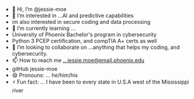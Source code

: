- 👋 Hi, I’m @jessie-moe
- 👀 I’m interested in ...AI and predictive capabilities
- im also interested in secure coding and data processing
- 🌱 I’m currently learning ...
- University of Phoenix Bachelor's program in cybersecurity
-  Python 3 PCEP certification, and compTIA A+ certs as well
- 💞️ I’m looking to collaborate on ...anything that helps my coding, and cybersecurity.
- 📫 How to reach me ...jessie.moe@email.phoenix.edu
-  gitHub jessie-moe
- 😄 Pronouns: ... he/him/his
- ⚡ Fun fact: ... I have been to every state in U.S.A west of the Mississippi river

<!---
jessie-moe/jessie-moe is a ✨ special ✨ repository because its `README.md` (this file) appears on your GitHub profile.
You can click the Preview link to take a look at your changes.
--->
